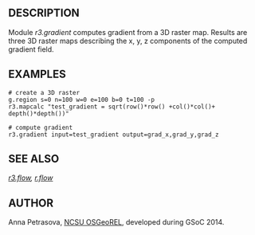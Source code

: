 ## DESCRIPTION

Module *r3.gradient* computes gradient from a 3D raster map. Results are
three 3D raster maps describing the x, y, z components of the computed
gradient field.

## EXAMPLES

```
# create a 3D raster
g.region s=0 n=100 w=0 e=100 b=0 t=100 -p
r3.mapcalc "test_gradient = sqrt(row()*row() +col()*col()+ depth()*depth())"

# compute gradient
r3.gradient input=test_gradient output=grad_x,grad_y,grad_z
```

## SEE ALSO

*[r3.flow](r3.flow.html), [r.flow](r.flow.html)*

## AUTHOR

Anna Petrasova, [NCSU OSGeoREL](http://geospatial.ncsu.edu/osgeorel/),
developed during GSoC 2014.
